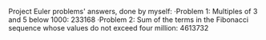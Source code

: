 Project Euler problems' answers, done by myself:
  ·Problem 1: Multiples of 3 and 5 below 1000: 233168
  ·Problem 2: Sum of the terms in the Fibonacci sequence whose values do not exceed four million: 4613732
